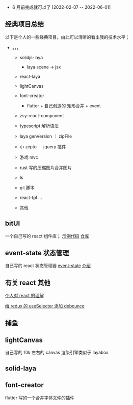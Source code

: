 - 6 月前完成就可以了 [2022-02-07 -- 2022-06-01]

## 经典项目总结

以下是个人的一些经典项目，由此可以清晰的看出我的技术水平；

- 。。。

  - solidjs-laya
    - laya scene -> jsx
  - react-laya

  - lightCanvas
  - font-creator
    - flutter + 自己创造的 矩形合并 + event
  - zsy-react-component
  - typescript 解析语法
  - laya genVersion ｜ zipFile
  - 小 zepto ｜ jquery 插件
  - 游戏 mvc
  - rust 写的压缩图片合并图片
  - ls
  - git 脚本
  - react-tpl ...
  - 其他

## bitUI

一个自己写的 react 组件库；
[示例代码](/bitUI)
[仓库](https://github.com/zsytssk/bitUI)

## event-state 状态管理

自己写的 react 状态管理器
[event-state](https://www.npmjs.com/package/react-event-state)
[介绍](https://www.jianshu.com/p/e6e1f6a89be3)

## 有关 react 其他

[个人对 react 的理解](https://www.zhihu.com/question/47161776/answer/2325381843)

[给 redux 的 useSelector 添加 debounce](https://stackoverflow.com/questions/64799941/how-add-debounce-to-useselector-on-react-redux)

## 捕鱼

## lightCanvas

自己写的 10k 左右的 canvas 渲染引擎类似于 layabox

## solid-laya

## font-creator

flutter 写的一个合并字体文件的插件
